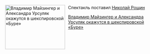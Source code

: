 <!--2025-05-09 14:45:36-->
<div class="yb">
  <div class="rss kino_teatr"><a href="https://www.kino-teatr.ru/teatr/news/y2025/5-9/37665/" title="Владимир Майзингер и Александра Урсуляк окажутся в шекспировской «Буре»"><img src="https://www.kino-teatr.ru/news/5/6/37665/poster.jpg" width="196" height="147" align="left" hspace="5" style="margin: 0px 10px 0px 5px" alt="Владимир Майзингер и Александра Урсуляк окажутся в шекспировской «Буре»"/></a>Спектакль поставил <a href=https://www.kino-teatr.ru/teatr/activist/466055/bio/ target=_blank>Николай Рощин</a> <p class="titl"><a href="https://www.kino-teatr.ru/teatr/news/y2025/5-9/37665/">Владимир Майзингер и Александра Урсуляк окажутся в шекспировской «Буре»</a></p></div>
</div>
